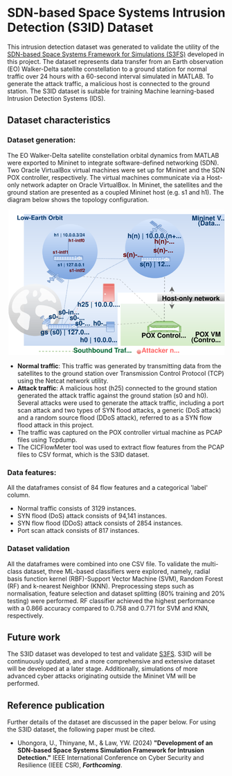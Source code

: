 # SDN-based Space Systems Intrusion Detection (S3ID) Dataset

This intrusion detection dataset was generated to validate the utility of the [SDN-based Space Systems Framework for Simulations (S3FS)](https://github.com/UniSACyber/S3FS) developed in this project. The dataset represents data transfer from an Earth observation (EO) Walker-Delta satellite constellation to a ground station for normal traffic over 24 hours with a 60-second interval simulated in MATLAB. To generate the attack traffic, a malicious host is connected to the ground station. The S3ID dataset is suitable for training Machine learning-based Intrusion Detection Systems (IDS).

## Dataset characteristics
### Dataset generation:
The EO Walker-Delta satellite constellation orbital dynamics from MATLAB were exported to Mininet to integrate software-defined networking (SDN). Two Oracle VirtualBox virtual machines were set up for Mininet and the SDN POX controller, respectively. The virtual machines communicate via a Host-only network adapter on Oracle VirtualBox. In Mininet, the satellites and the ground station are presented as a coupled Mininet host (e.g. s1 and h1). The diagram below shows the topology configuration.
    <p align="center">
        <img src="graphics/eoscenario.svg" alt="EO Walker-Delta constelaltion in Mininet" width="500">
    </p>

- **Normal traffic**: This traffic was generated by transmitting data from the satellites to the ground station over Transmission Control Protocol (TCP) using the Netcat network utility.
- **Attack traffic**: A malicious host (h25) connected to the ground station generated the attack traffic against the ground station (s0 and h0). Several attacks were used to generate the attack traffic, including a port scan attack and two types of SYN flood attacks, a generic (DoS attack) and a random source flood (DDoS attack), referred to as a SYN flow flood attack in this project.
- The traffic was captured on the POX controller virtual machine as PCAP files using Tcpdump.
- The CICFlowMeter tool was used to extract flow features from the PCAP files to CSV format, which is the S3ID dataset.

### Data features:
All the dataframes consist of 84 flow features and a categorical 'label' column.
- Normal traffic consists of 3129 instances.
- SYN flood (DoS) attack consists of 94,141 instances.
- SYN flow flood (DDoS) attack consists of 2854 instances.
- Port scan attack consists of 817 instances.

### Dataset validation
All the dataframes were combined into one CSV file. To validate the multi-class dataset, three ML-based classifiers were explored, namely, radial basis function kernel (RBF)-Support Vector Machine (SVM), Random Forest (RF) and k-nearest Neighbor (KNN). Preprocessing steps such as normalisation, feature selection and dataset splitting (80% training and 20% testing) were performed. RF classifier achieved the highest performance with a 0.866 accuracy compared to 0.758 and 0.771 for SVM and KNN, respectively.

## Future work
The S3ID dataset was developed to test and validate [S3FS](https://github.com/UniSACyber/S3FS). S3ID will be continuously updated, and a more comprehensive and extensive dataset will be developed at a later stage. Additionally, simulations of more advanced cyber attacks originating outside the Mininet VM will be performed.

## Reference publication
Further details of the dataset are discussed in the paper below. For using the S3ID dataset, the following paper must be cited.
- Uhongora, U., Thinyane, M., & Law, YW. (2024) __"Development of an SDN-based Space Systems Simulation Framework for Intrusion Detection."__ IEEE International Conference on Cyber Security and Resilience (IEEE CSR), *__Forthcoming__*.

